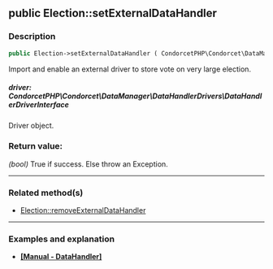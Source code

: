 ## public Election::setExternalDataHandler

### Description    

```php
public Election->setExternalDataHandler ( CondorcetPHP\Condorcet\DataManager\DataHandlerDrivers\DataHandlerDriverInterface driver ): bool
```

Import and enable an external driver to store vote on very large election.
    

##### **driver:** *CondorcetPHP\Condorcet\DataManager\DataHandlerDrivers\DataHandlerDriverInterface*   
Driver object.    


### Return value:   

*(bool)* True if success. Else throw an Exception.


---------------------------------------

### Related method(s)      

* [Election::removeExternalDataHandler](../Election%20Class/public%20Election--removeExternalDataHandler.md)    

---------------------------------------

### Examples and explanation

* **[[Manual - DataHandler]](https://github.com/julien-boudry/Condorcet/blob/master/examples/specifics_examples/use_large_election_external_database_drivers.php)**    
